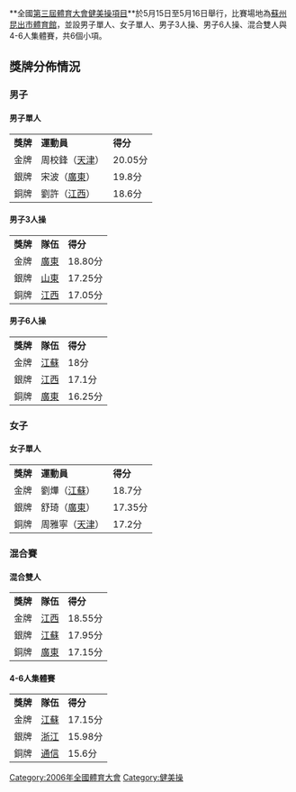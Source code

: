 **全國[第三屆體育大會](../Page/第三屆全國體育大會.md "wikilink")[健美操項目](https://zh.wikipedia.org/wiki/健美操 "wikilink")**於5月15日至5月16日舉行，比賽場地為[蘇州昆出市體育館](https://zh.wikipedia.org/wiki/蘇州昆出市體育館 "wikilink")，並設男子單人、女子單人、男子3人操、男子6人操、混合雙人與4-6人集體賽，共6個小項。

## 獎牌分佈情況

### 男子

#### 男子單人

|        |                                                        |        |
| ------ | ------------------------------------------------------ | ------ |
| **獎牌** | **運動員**                                                | **得分** |
| 金牌     | 周校鋒（[天津](https://zh.wikipedia.org/wiki/天津 "wikilink")） | 20.05分 |
| 銀牌     | 宋波（[廣東](https://zh.wikipedia.org/wiki/廣東 "wikilink")）  | 19.8分  |
| 銅牌     | 劉許（[江西](https://zh.wikipedia.org/wiki/江西 "wikilink")）  | 18.6分  |

#### 男子3人操

|        |                                                   |        |
| ------ | ------------------------------------------------- | ------ |
| **獎牌** | **隊伍**                                            | **得分** |
| 金牌     | [廣東](https://zh.wikipedia.org/wiki/廣東 "wikilink") | 18.80分 |
| 銀牌     | [山東](https://zh.wikipedia.org/wiki/山東 "wikilink") | 17.25分 |
| 銅牌     | [江西](https://zh.wikipedia.org/wiki/江西 "wikilink") | 17.05分 |

#### 男子6人操

|        |                                                   |        |
| ------ | ------------------------------------------------- | ------ |
| **獎牌** | **隊伍**                                            | **得分** |
| 金牌     | [江蘇](https://zh.wikipedia.org/wiki/江蘇 "wikilink") | 18分    |
| 銀牌     | [江西](https://zh.wikipedia.org/wiki/江西 "wikilink") | 17.1分  |
| 銅牌     | [廣東](https://zh.wikipedia.org/wiki/廣東 "wikilink") | 16.25分 |

### 女子

#### 女子單人

|        |                                                        |        |
| ------ | ------------------------------------------------------ | ------ |
| **獎牌** | **運動員**                                                | **得分** |
| 金牌     | 劉燁（[江蘇](https://zh.wikipedia.org/wiki/江蘇 "wikilink")）  | 18.7分  |
| 銀牌     | 舒琦（[廣東](https://zh.wikipedia.org/wiki/廣東 "wikilink")）  | 17.35分 |
| 銅牌     | 周雅寧（[天津](https://zh.wikipedia.org/wiki/天津 "wikilink")） | 17.2分  |

### 混合賽

#### 混合雙人

|        |                                                   |        |
| ------ | ------------------------------------------------- | ------ |
| **獎牌** | **隊伍**                                            | **得分** |
| 金牌     | [江西](https://zh.wikipedia.org/wiki/江西 "wikilink") | 18.55分 |
| 銀牌     | [江蘇](https://zh.wikipedia.org/wiki/江蘇 "wikilink") | 17.95分 |
| 銅牌     | [廣東](https://zh.wikipedia.org/wiki/廣東 "wikilink") | 17.15分 |

#### 4-6人集體賽

|        |                                                       |        |
| ------ | ----------------------------------------------------- | ------ |
| **獎牌** | **隊伍**                                                | **得分** |
| 金牌     | [江蘇](https://zh.wikipedia.org/wiki/江蘇 "wikilink")     | 17.15分 |
| 銀牌     | [浙江](https://zh.wikipedia.org/wiki/浙江 "wikilink")     | 15.98分 |
| 銅牌     | [通信](https://zh.wikipedia.org/wiki/通信體育協會 "wikilink") | 15.6分  |

[Category:2006年全國體育大會](https://zh.wikipedia.org/wiki/Category:2006年全國體育大會 "wikilink")
[Category:健美操](https://zh.wikipedia.org/wiki/Category:健美操 "wikilink")